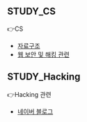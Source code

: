 
## STUDY_CS
👉CS
- [자료구조](https://ventus.tistory.com/16)
- [웹 보안 및 해킹 관련](https://blog.naver.com/dlskd1)

## STUDY_Hacking
👉Hacking 관련
- [네이버 블로그](https://blog.naver.com/dlskd1)
